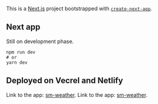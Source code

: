 This is a [Next.js](https://nextjs.org/) project bootstrapped with [`create-next-app`](https://github.com/vercel/next.js/tree/canary/packages/create-next-app).

## Next app

Still on development phase.

```
npm run dev
# or
yarn dev
```

## Deployed on Vecrel and Netlify
Link to the app: [sm-weather](https://sm-weather.vercel.app/).
Link to the app: [sm-weather](https://sm-weather-global.netlify.app/).